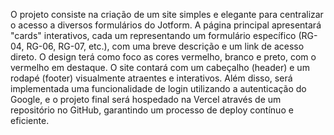 O projeto consiste na criação de um site simples e elegante para centralizar o acesso a diversos formulários do Jotform. A página principal apresentará "cards" interativos, cada um representando um formulário específico (RG-04, RG-06, RG-07, etc.), com uma breve descrição e um link de acesso direto. O design terá como foco as cores vermelho, branco e preto, com o vermelho em destaque. O site contará com um cabeçalho (header) e um rodapé (footer) visualmente atraentes e interativos. Além disso, será implementada uma funcionalidade de login utilizando a autenticação do Google, e o projeto final será hospedado na Vercel através de um repositório no GitHub, garantindo um processo de deploy contínuo e eficiente.
